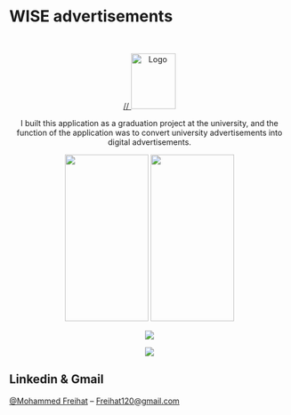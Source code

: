 
# WISE advertisements
<br />
<p align="center">
  <a href="[https://github.com/freihat93/Deltna.git]">
   // <img src=".png" alt="Logo" width="80" height="100">
  </a>
  <p align="center">
    <a>I built this application as a graduation project at the university, and the function of the application was to convert university advertisements into digital advertisements.</a>
  </p>
</p>
<p align="center">
<img src= ".png" height="300" width="150" >
 <img src= ".png" height="300" width="150" >
</p>

<p align="center">
<img src= "https://i.ibb.co/ZHjZwJK/captures-chrome-capture-2022-8-22-2.png" >

</p>
<p align="center">

<img src= "https://i.ibb.co/p3ZX7V1/captures-chrome-capture-2022-8-22-4.png"  >
</p>









## Linkedin & Gmail

[@Mohammed Freihat](https://www.linkedin.com/in/mohammad-freihat-045261105/) – Freihat120@gmail.com


[swift-image]:https://img.shields.io/badge/swift-3.0-orange.svg
[swift-url]: https://swift.org/
[license-image]: https://img.shields.io/badge/License-MIT-blue.svg
[license-url]: LICENSE
[travis-image]: https://img.shields.io/travis/dbader/node-datadog-metrics/master.svg?style=flat-square
[travis-url]: https://travis-ci.org/dbader/node-datadog-metrics
[codebeat-image]: https://codebeat.co/badges/c19b47ea-2f9d-45df-8458-b2d952fe9dad
[codebeat-url]: https://codebeat.co/projects/github-com-vsouza-awesomeios-com
